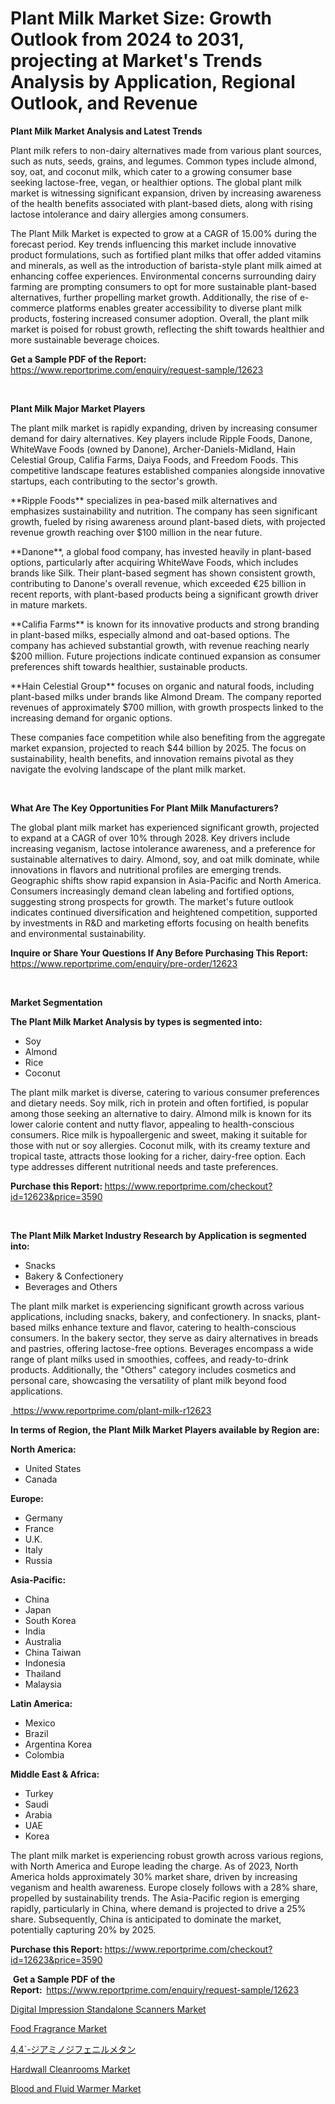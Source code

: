 <p><h1>Plant Milk Market Size: Growth Outlook from 2024 to 2031, projecting at Market's Trends Analysis by Application, Regional Outlook, and Revenue</h1></p><p><strong>Plant Milk Market Analysis and Latest Trends</strong></p>
<p><p>Plant milk refers to non-dairy alternatives made from various plant sources, such as nuts, seeds, grains, and legumes. Common types include almond, soy, oat, and coconut milk, which cater to a growing consumer base seeking lactose-free, vegan, or healthier options. The global plant milk market is witnessing significant expansion, driven by increasing awareness of the health benefits associated with plant-based diets, along with rising lactose intolerance and dairy allergies among consumers.</p><p>The Plant Milk Market is expected to grow at a CAGR of 15.00% during the forecast period. Key trends influencing this market include innovative product formulations, such as fortified plant milks that offer added vitamins and minerals, as well as the introduction of barista-style plant milk aimed at enhancing coffee experiences. Environmental concerns surrounding dairy farming are prompting consumers to opt for more sustainable plant-based alternatives, further propelling market growth. Additionally, the rise of e-commerce platforms enables greater accessibility to diverse plant milk products, fostering increased consumer adoption. Overall, the plant milk market is poised for robust growth, reflecting the shift towards healthier and more sustainable beverage choices.</p></p>
<p><strong>Get a Sample PDF of the Report:&nbsp;</strong> <a href="https://www.reportprime.com/enquiry/request-sample/12623">https://www.reportprime.com/enquiry/request-sample/12623</a></p>
<p>&nbsp;</p>
<p><strong>Plant Milk Major Market Players</strong></p>
<p><p>The plant milk market is rapidly expanding, driven by increasing consumer demand for dairy alternatives. Key players include Ripple Foods, Danone, WhiteWave Foods (owned by Danone), Archer-Daniels-Midland, Hain Celestial Group, Califia Farms, Daiya Foods, and Freedom Foods. This competitive landscape features established companies alongside innovative startups, each contributing to the sector's growth.</p><p>**Ripple Foods** specializes in pea-based milk alternatives and emphasizes sustainability and nutrition. The company has seen significant growth, fueled by rising awareness around plant-based diets, with projected revenue growth reaching over $100 million in the near future.</p><p>**Danone**, a global food company, has invested heavily in plant-based options, particularly after acquiring WhiteWave Foods, which includes brands like Silk. Their plant-based segment has shown consistent growth, contributing to Danone's overall revenue, which exceeded €25 billion in recent reports, with plant-based products being a significant growth driver in mature markets.</p><p>**Califia Farms** is known for its innovative products and strong branding in plant-based milks, especially almond and oat-based options. The company has achieved substantial growth, with revenue reaching nearly $200 million. Future projections indicate continued expansion as consumer preferences shift towards healthier, sustainable products.</p><p>**Hain Celestial Group** focuses on organic and natural foods, including plant-based milks under brands like Almond Dream. The company reported revenues of approximately $700 million, with growth prospects linked to the increasing demand for organic options.</p><p>These companies face competition while also benefiting from the aggregate market expansion, projected to reach $44 billion by 2025. The focus on sustainability, health benefits, and innovation remains pivotal as they navigate the evolving landscape of the plant milk market.</p></p>
<p>&nbsp;</p>
<p><strong>What Are The Key Opportunities For Plant Milk Manufacturers?</strong></p>
<p><p>The global plant milk market has experienced significant growth, projected to expand at a CAGR of over 10% through 2028. Key drivers include increasing veganism, lactose intolerance awareness, and a preference for sustainable alternatives to dairy. Almond, soy, and oat milk dominate, while innovations in flavors and nutritional profiles are emerging trends. Geographic shifts show rapid expansion in Asia-Pacific and North America. Consumers increasingly demand clean labeling and fortified options, suggesting strong prospects for growth. The market's future outlook indicates continued diversification and heightened competition, supported by investments in R&D and marketing efforts focusing on health benefits and environmental sustainability.</p></p>
<p><strong>Inquire or Share Your Questions If Any Before Purchasing This Report:</strong> <a href="https://www.reportprime.com/enquiry/pre-order/12623">https://www.reportprime.com/enquiry/pre-order/12623</a></p>
<p>&nbsp;</p>
<p><strong>Market Segmentation</strong></p>
<p><strong>The Plant Milk Market Analysis by types is segmented into:</strong></p>
<p><ul><li>Soy</li><li>Almond</li><li>Rice</li><li>Coconut</li></ul></p>
<p><p>The plant milk market is diverse, catering to various consumer preferences and dietary needs. Soy milk, rich in protein and often fortified, is popular among those seeking an alternative to dairy. Almond milk is known for its lower calorie content and nutty flavor, appealing to health-conscious consumers. Rice milk is hypoallergenic and sweet, making it suitable for those with nut or soy allergies. Coconut milk, with its creamy texture and tropical taste, attracts those looking for a richer, dairy-free option. Each type addresses different nutritional needs and taste preferences.</p></p>
<p><strong>Purchase this Report:&nbsp;</strong><a href="https://www.reportprime.com/checkout?id=12623&price=3590">https://www.reportprime.com/checkout?id=12623&price=3590</a></p>
<p>&nbsp;</p>
<p><strong>The Plant Milk Market Industry Research by Application is segmented into:</strong></p>
<p><ul><li>Snacks</li><li>Bakery & Confectionery</li><li>Beverages and Others</li></ul></p>
<p><p>The plant milk market is experiencing significant growth across various applications, including snacks, bakery, and confectionery. In snacks, plant-based milks enhance texture and flavor, catering to health-conscious consumers. In the bakery sector, they serve as dairy alternatives in breads and pastries, offering lactose-free options. Beverages encompass a wide range of plant milks used in smoothies, coffees, and ready-to-drink products. Additionally, the "Others" category includes cosmetics and personal care, showcasing the versatility of plant milk beyond food applications.</p></p>
<p><a href="https://www.reportprime.com/plant-milk-r12623">&nbsp;https://www.reportprime.com/plant-milk-r12623</a></p>
<p><strong>In terms of Region, the Plant Milk Market Players available by Region are:</strong></p>
<p>
    <p> <strong> North America: </strong>
        <ul>
            <li>United States</li>
            <li>Canada</li>
        </ul>
        </p> 
    <p> <strong> Europe: </strong>
        <ul>
            <li>Germany</li>
            <li>France</li>
            <li>U.K.</li>
            <li>Italy</li>
            <li>Russia</li>
        </ul>
        </p> 
    <p> <strong> Asia-Pacific: </strong>
        <ul>
            <li>China</li>
            <li>Japan</li>
            <li>South Korea</li>
            <li>India</li>
            <li>Australia</li>
            <li>China Taiwan</li>
            <li>Indonesia</li>
            <li>Thailand</li>
            <li>Malaysia</li>
        </ul>
        </p> 
    <p> <strong> Latin America: </strong>
        <ul>
            <li>Mexico</li>
            <li>Brazil</li>
            <li>Argentina Korea</li>
            <li>Colombia</li>
        </ul>
        </p> 
    <p> <strong> Middle East & Africa: </strong>
        <ul>
            <li>Turkey</li>
            <li>Saudi</li>
            <li>Arabia</li>
            <li>UAE</li>
            <li>Korea</li>
        </ul>
    </p>
    </p>
<p><p>The plant milk market is experiencing robust growth across various regions, with North America and Europe leading the charge. As of 2023, North America holds approximately 30% market share, driven by increasing veganism and health awareness. Europe closely follows with a 28% share, propelled by sustainability trends. The Asia-Pacific region is emerging rapidly, particularly in China, where demand is projected to drive a 25% share. Subsequently, China is anticipated to dominate the market, potentially capturing 20% by 2025.</p></p>
<p><strong>Purchase this Report: </strong><a href="https://www.reportprime.com/checkout?id=12623&price=3590">https://www.reportprime.com/checkout?id=12623&price=3590</a></p>
<p>&nbsp;<strong>Get a Sample PDF of the Report:&nbsp;&nbsp;</strong><a href="https://www.reportprime.com/enquiry/request-sample/12623">https://www.reportprime.com/enquiry/request-sample/12623</a></p>
<p><strong></strong></p>
<p><p><a href="https://medium.com/@dovansangxd/the-digital-impression-standalone-scanners-market-decisions-are-mostly-driven-by-resource-5f5bac87860a">Digital Impression Standalone Scanners Market</a></p><p><a href="https://issuu.com/reportprime-2/docs/food-fragrance-market-size-2030.ppt_6fdbba4e9e18c6">Food Fragrance Market</a></p><p><a href="https://medium.com/@manuelmann1976/4-4-diaminodiphenylmethane-market-%E3%81%AE%E3%82%B0%E3%83%AD%E3%83%BC%E3%83%90%E3%83%AB%E5%B8%82%E5%A0%B4%E6%A6%82%E8%A6%81%E3%81%AF-%E4%B8%96%E7%95%8C%E3%81%8A%E3%82%88%E3%81%B3%E4%B8%BB%E8%A6%81%E5%B8%82%E5%A0%B4%E3%81%AB%E3%81%8A%E3%81%91%E3%82%8B%E6%A5%AD%E7%95%8C%E3%81%AB%E5%BD%B1%E9%9F%BF%E3%82%92%E4%B8%8E%E3%81%88%E3%82%8B%E4%B8%BB%E8%A6%81%E3%81%AA%E3%83%88%E3%83%AC%E3%83%B3%E3%83%89%E3%81%AB%E3%81%A4%E3%81%84%E3%81%A6-%E7%8B%AC%E8%87%AA%E3%81%AE%E8%A6%96%E7%82%B9%E3%82%92%E6%8F%90%E4%BE%9B%E3%81%97%E3%81%BE%E3%81%99-210f2cbdb6fc">4,4`-ジアミノジフェニルメタン</a></p><p><a href="https://www.linkedin.com/pulse/market-dynamics-future-trends-global-hardwall-cleanrooms-0qnbf?trackingId=cSnZMfXqSM6%2BQs88w9WvfQ%3D%3D">Hardwall Cleanrooms Market</a></p><p><a href="https://medium.com/@dovansangxd/the-blood-and-fluid-warmer-market-prioritizes-cost-control-and-efficiency-enhancement-4576f895358d">Blood and Fluid Warmer Market</a></p></p>